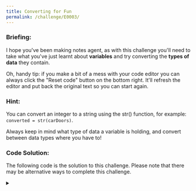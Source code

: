 ```yaml
---
title: Converting for Fun
permalink: /challenge/E0003/
---
```


### Briefing: 
I hope you've been making notes agent, as with this challenge you'll need to take what you've just learnt about **variables** and try converting the **types of data** they contain.

Oh, handy tip: if you make a bit of a mess with your code editor you can always click the "Reset code" button on the bottom right. It'll refresh the editor and put back the original text so you can start again.

### Hint: 
You can convert an integer to a string using the str() function, for example: `converted = str(carDoors)`.

Always keep in mind what type of data a variable is holding, and convert between data types where you have to!

### Code Solution: 
The following code is the solution to this challenge. Please note that there may be alternative ways to complete this challenge.

<details class="has-spoiler spoiler-span">
  <summary></summary>
  <pre><code class="language-python">
# CHALLENGE 1: Convert carDoors to a string using type conversion.
# Save it in a new variable: carDoorsString
carDoorsString = str(carDoors)

# CHALLENGE 2: Print out the number of doors in the car
# using print(carInfo + carDoorsString)
print(carInfo + carDoorsString)
  </code></pre>
</details>
